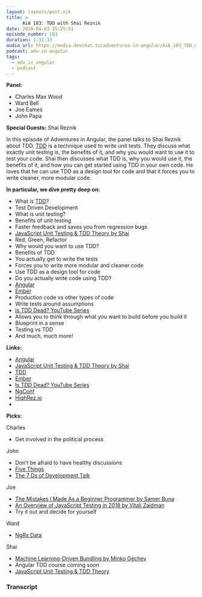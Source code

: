 ```yaml
---
layout: layouts/post.njk
title: >
      AiA 183: TDD with Shai Reznik
date: 2018-04-03 15:25:51
episode_number: 183
duration: 1:31:33
audio_url: https://media.devchat.tv/adventures-in-angular/AiA_183_TDD_with_Shai_Reznik.mp3
podcast: adv-in-angular
tags: 
  - adv_in_angular
  - podcast
---
```


 **Panel:**

- Charles Max Wood
- Ward Bell
- Joe Eames
- John Papa

**Special Guests:** Shai Reznik

In this episode of Adventures in Angular, the panel talks to Shai Reznik about TDD. [TDD](https://technologyconversations.com/2013/12/20/test-driven-development-tdd-example-walkthrough/) is a technique used to write unit tests. They discuss what exactly unit testing is, the benefits of it, and why you would want to use it to test your code. Shai then discusses what TDD is, why you would use it, the benefits of it, and how you can get started using TDD in your own code. He loves that he can use TDD as a design tool for code and that it forces you to write cleaner, more modular code.

**In particular, we dive pretty deep on:**

- What is [TDD](https://technologyconversations.com/2013/12/20/test-driven-development-tdd-example-walkthrough/)?
- Test Driven Development
- What is unit testing?
- Benefits of unit testing
- Faster feedback and saves you from regression bugs
- [JavaScript Unit Testing & TDD Theory by Shai](https://www.youtube.com/watch?v=hjFSJ8-w9E0)
- Red, Green, Refactor 
- Why would you want to use TDD?
- Benefits of TDD
- You actually get to write the tests
- Forces you to write more modular and cleaner code
- Use TDD as a design tool for code
- Do you actually write code using TDD?
- [Angular](https://angular.io/)
- [Ember](https://www.emberjs.com/)
- Production code vs other types of code
- Write tests around assumptions
- [Is TDD Dead? YouTube Series](https://www.youtube.com/watch?v=z9quxZsLcfo)
- Allows you to think through what you want to build before you build it
- Blueprint in a sense
- Testing vs TDD
- And much, much more!

**Links:&nbsp;**

- [Angular](https://angular.io/)
- [JavaScript Unit Testing & TDD Theory by Shai](https://www.youtube.com/watch?v=hjFSJ8-w9E0)
- [TDD](https://technologyconversations.com/2013/12/20/test-driven-development-tdd-example-walkthrough/)
- [Ember](https://www.emberjs.com/)
- [Is TDD Dead? YouTube Series](https://www.youtube.com/watch?v=z9quxZsLcfo)
- [NgConf](https://www.ng-conf.org/)
- [HighRez.io](https://www.hirez.io/)
- 

**Picks:**

Charles

- Get involved in the political process

John

- Don’t be afraid to have healthy discussions
- [Five Things](https://channel9.msdn.com/Shows/5-Things)
- [The 7 Ds of Development Talk](http://slides.com/johnpapa/7ds#/)

Joe

- [The Mistakes I Made As a Beginner Programmer by Samer Buna](https://medium.com/@samerbuna/the-mistakes-i-made-as-a-beginner-programmer-ac8b3e54c312)
- [An Overview of JavaScript Testing in 2018 by Vitali Zaidman](https://medium.com/welldone-software/an-overview-of-javascript-testing-in-2018-f68950900bc3)
- Try it out and decide for yourself

Ward

- [NgRx Data](https://github.com/johnpapa/angular-ngrx-data)

Shai

- [Machine Learning-Driven Bundling by Minko Gechev](http://blog.mgechev.com/2018/03/18/machine-learning-data-driven-bundling-webpack-javascript-markov-chain-angular-react/)
- Angular TDD course coming soon
- [JavaScript Unit Testing & TDD Theory](https://www.youtube.com/watch?v=hjFSJ8-w9E0)


### Transcript



